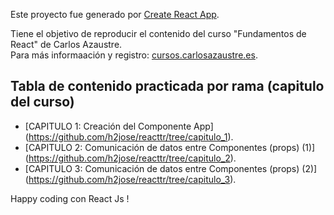 Este proyecto fue generado por [Create React App](https://github.com/facebookincubator/create-react-app).

Tiene el objetivo de reproducir el contenido del curso "Fundamentos de React" de Carlos Azaustre.<br>
Para más informaación y registro:  [cursos.carlosazaustre.es](http://cursos.carlosazaustre.es/courses/enrolled/react-js).

## Tabla de contenido practicada por rama (capitulo del curso)

- [CAPITULO 1: Creación del Componente App]  (https://github.com/h2jose/reacttr/tree/capitulo_1).
- [CAPITULO 2: Comunicación de datos entre Componentes (props) (1)] (https://github.com/h2jose/reacttr/tree/capitulo_2).
- [CAPITULO 3: Comunicación de datos entre Componentes (props) (2)] (https://github.com/h2jose/reacttr/tree/capitulo_3).

Happy coding con React Js !
